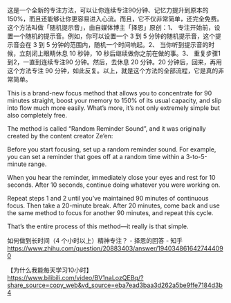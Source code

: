 
这是一个全新的专注方法，可以让你连续专注90分钟、记忆力提升到原本的150%，而且还能够让你更容易进入心流。而且，它不仅非常简单，还完全免费。这个方法叫做「随机提示音」，由自媒体博主「择恩」原创：1、 专注开始前，设置一个随机的提示音。例如，你可以设置一个 3 到 5 分钟的随机提示音，这个提示音会在 3 到 5 分钟的范围内，随机一个时间响起。2、 当你听到提示音的时候，立刻闭上眼睛休息 10 秒钟，10 秒后继续做你之前在做的事。3、 重复步骤1到2，一直到连续专注90 分钟。然后，去休息 20 分钟。20 分钟后，回来，再用这个方法专注 90 分钟，如此反复。以上，就是这个方法的全部流程，它是真的非常简单。

This is a brand-new focus method that allows you to concentrate for 90 minutes straight, boost your memory to 150% of its usual capacity, and slip into flow much more easily. What’s more, it’s not only extremely simple but also completely free.

The method is called “Random Reminder Sound”, and it was originally created by the content creator Ze’en:

Before you start focusing, set up a random reminder sound. For example, you can set a reminder that goes off at a random time within a 3-to-5-minute range.

When you hear the reminder, immediately close your eyes and rest for 10 seconds. After 10 seconds, continue doing whatever you were working on.

Repeat steps 1 and 2 until you’ve maintained 90 minutes of continuous focus. Then take a 20-minute break. After 20 minutes, come back and use the same method to focus for another 90 minutes, and repeat this cycle.

That’s the entire process of this method—it really is that simple.

如何做到长时间（4 个小时以上）精神专注？ - 择恩的回答 - 知乎
https://www.zhihu.com/question/20883403/answer/1940348616427444090

【为什么我能每天学习10小时】 https://www.bilibili.com/video/BV1naLozQEBq/?share_source=copy_web&vd_source=eba7ead3baa3d262a5be9ffe7184d3b4
